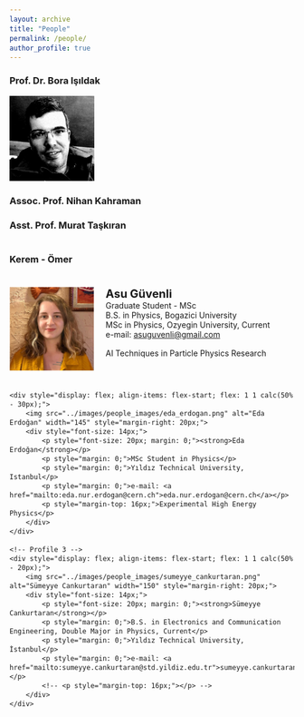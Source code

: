 ```yaml
---
layout: archive
title: "People"
permalink: /people/
author_profile: true
---
```


### Prof. Dr. Bora Işıldak

<p align="left"><img src="../images/people_images/bora_isildak.png" alt="drawing" width="150"></p>

### Assoc. Prof. Nihan Kahraman

### Asst. Prof. Murat Taşkıran
#
#
#
### Kerem - Ömer
#
#
#

<div style="display: flex; flex-wrap: wrap; gap: 20px;">
    <div style="display: flex; align-items: flex-start; flex: 1 1 calc(50% - 30px);">
        <img src="../images/people_images/asu_guvenli.png" alt="Asu Güvenli" width="150" style="margin-right: 20px;">
        <div style="font-size: 14px;">
            <p style="font-size: 20px; margin: 0;"><strong>Asu Güvenli</strong></p>
            <p style="margin: 0;">Graduate Student - MSc</p>
            <p style="margin: 0;">B.S. in Physics, Bogazici University</p>
            <p style="margin: 0;">MSc in Physics, Ozyegin University, Current</p>
            <p style="margin: 0;">e-mail: <a href="mailto:asuguvenli@gmail.com">asuguvenli@gmail.com</a></p>
            <p style="margin-top: 16px;">AI Techniques in Particle Physics Research</p>
        </div>
    </div>
    
    <div style="display: flex; align-items: flex-start; flex: 1 1 calc(50% - 30px);">
        <img src="../images/people_images/eda_erdogan.png" alt="Eda Erdoğan" width="145" style="margin-right: 20px;">
        <div style="font-size: 14px;">
            <p style="font-size: 20px; margin: 0;"><strong>Eda Erdoğan</strong></p>
            <p style="margin: 0;">MSc Student in Physics</p>
            <p style="margin: 0;">Yıldız Technical University, Istanbul</p>
            <p style="margin: 0;">e-mail: <a href="mailto:eda.nur.erdogan@cern.ch">eda.nur.erdogan@cern.ch</a></p>
            <p style="margin-top: 16px;">Experimental High Energy Physics</p>
        </div>
    </div>

    <!-- Profile 3 -->
    <div style="display: flex; align-items: flex-start; flex: 1 1 calc(50% - 20px);">
        <img src="../images/people_images/sumeyye_cankurtaran.png" alt="Sümeyye Cankurtaran" width="150" style="margin-right: 20px;">
        <div style="font-size: 14px;">
            <p style="font-size: 20px; margin: 0;"><strong>Sümeyye Cankurtaran</strong></p>
            <p style="margin: 0;">B.S. in Electronics and Communication Engineering, Double Major in Physics, Current</p>
            <p style="margin: 0;">Yıldız Technical University, İstanbul</p>
            <p style="margin: 0;">e-mail: <a href="mailto:sumeyye.cankurtaran@std.yildiz.edu.tr">sumeyye.cankurtaran@std.yildiz.edu.tr</a></p>
            <!-- <p style="margin-top: 16px;"></p> -->
        </div>
    </div>
</div>
